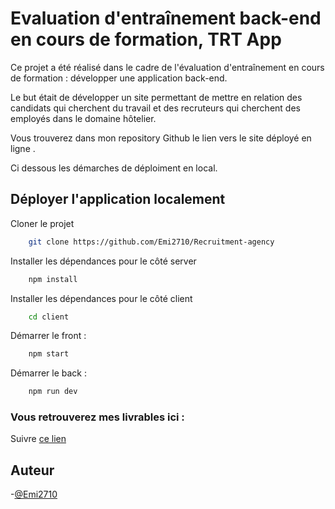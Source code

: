 # Evaluation d'entraînement back-end en cours de formation, TRT App

Ce projet a été réalisé dans le cadre de l'évaluation d'entraînement en cours de formation : développer une application back-end.

Le but était de développer un site permettant de mettre en relation des candidats qui cherchent du travail et des recruteurs qui cherchent des employés dans le domaine hôtelier.

Vous trouverez dans mon repository Github le lien vers le site déployé en ligne .

Ci dessous les démarches de déploiment en local.

## Déployer l'application localement

Cloner le projet

```bash
    git clone https://github.com/Emi2710/Recruitment-agency
```

Installer les dépendances pour le côté server

```bash
    npm install
```
Installer les dépendances pour le côté client

```bash
    cd client
```

Démarrer le front :

```bash
    npm start
```

Démarrer le back :

```bash
    npm run dev
```


### Vous retrouverez mes livrables ici :

Suivre [ce lien](https://organic-perch-114.notion.site/Livrables-35bd3725e8964206bd01a5667b7eb566) 

## Auteur

-[@Emi2710](https://github.com/Emi2710)
